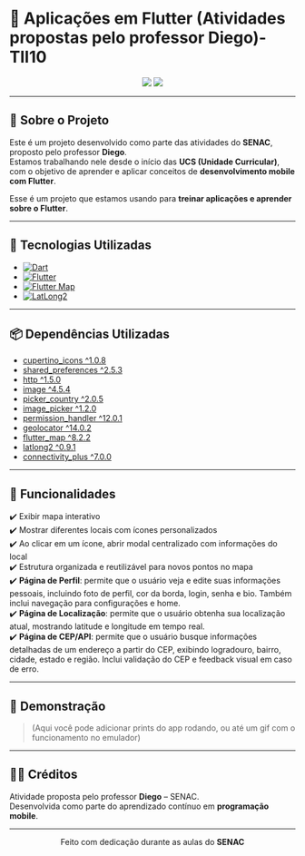 # 📱 Aplicações em Flutter (Atividades propostas pelo professor Diego)-TII10

<div align="center">
  <img src="https://img.shields.io/badge/Status-Em%20Desenvolvimento-blue?style=for-the-badge" />
  <img src="https://img.shields.io/badge/Plataforma-Mobile-green?style=for-the-badge" />
</div>

---

## 📘 Sobre o Projeto
Este é um projeto desenvolvido como parte das atividades do **SENAC**, proposto pelo professor **Diego**.  
Estamos trabalhando nele desde o início das **UCS (Unidade Curricular)**, com o objetivo de aprender e aplicar conceitos de **desenvolvimento mobile com Flutter**.

Esse é um projeto que estamos usando para **treinar aplicações e aprender sobre o Flutter**.

---

## 🚀 Tecnologias Utilizadas

- [![Dart](https://img.shields.io/badge/Dart-0175C2?style=for-the-badge&logo=dart&logoColor=white)](https://dart.dev/)
- [![Flutter](https://img.shields.io/badge/Flutter-02569B?style=for-the-badge&logo=flutter&logoColor=white)](https://flutter.dev/)
- [![Flutter Map](https://img.shields.io/badge/Flutter_Map-0A192F?style=for-the-badge)](https://pub.dev/packages/flutter_map)
- [![LatLong2](https://img.shields.io/badge/LatLong2-333333?style=for-the-badge)](https://pub.dev/packages/latlong2)

---

## 📦 Dependências Utilizadas

- [cupertino_icons ^1.0.8](https://pub.dev/packages/cupertino_icons)  
- [shared_preferences ^2.5.3](https://pub.dev/packages/shared_preferences)  
- [http ^1.5.0](https://pub.dev/packages/http)  
- [image ^4.5.4](https://pub.dev/packages/image)  
- [picker_country ^2.0.5](https://pub.dev/packages/picker_country)  
- [image_picker ^1.2.0](https://pub.dev/packages/image_picker)  
- [permission_handler ^12.0.1](https://pub.dev/packages/permission_handler)  
- [geolocator ^14.0.2](https://pub.dev/packages/geolocator)  
- [flutter_map ^8.2.2](https://pub.dev/packages/flutter_map)  
- [latlong2 ^0.9.1](https://pub.dev/packages/latlong2)  
- [connectivity_plus ^7.0.0](https://pub.dev/packages/connectivity_plus)  

---

## 🎯 Funcionalidades

✔️ Exibir mapa interativo  
✔️ Mostrar diferentes locais com ícones personalizados  
✔️ Ao clicar em um ícone, abrir modal centralizado com informações do local  
✔️ Estrutura organizada e reutilizável para novos pontos no mapa  
✔️ **Página de Perfil**: permite que o usuário veja e edite suas informações pessoais, incluindo foto de perfil, cor da borda, login, senha e bio. Também inclui navegação para configurações e home.  
✔️ **Página de Localização**: permite que o usuário obtenha sua localização atual, mostrando latitude e longitude em tempo real.  
✔️ **Página de CEP/API**: permite que o usuário busque informações detalhadas de um endereço a partir do CEP, exibindo logradouro, bairro, cidade, estado e região. Inclui validação do CEP e feedback visual em caso de erro.
 

---

## 📱 Demonstração
> (Aqui você pode adicionar prints do app rodando, ou até um gif com o funcionamento no emulador)

---

## 👨‍🏫 Créditos
Atividade proposta pelo professor **Diego** – SENAC.  
Desenvolvida como parte do aprendizado contínuo em **programação mobile**.

---

<div align="center">

Feito com dedicação durante as aulas do **SENAC**  
</div>
